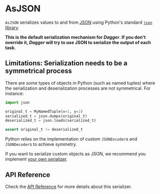 # AsJSON

`AsJSON` serializes values to and from [JSON](https://www.json.org/json-en.html) using Python's standard [`json` library](https://docs.python.org/3/library/json.html).

__This is the default serialization mechanism for _Dagger_. If you don't override it, _Dagger_ will try to use JSON to serialize the output of each task.__


## Limitations: Serialization needs to be a symmetrical process

There are some types of objects in Python (such as named tuples) where the serialization and deserialization processes are not symmetrical. For instance:

```python
import json

original_t = MyNamedTuple(x=1, y=2)
serialized_t = json.dumps(original_t)
deserialized_t = json.loads(serialized_t)

assert original_t != deserialized_t
```

Python relies on the implementation of custom `JSONEncoder`s and `JSONDecoder`s to achieve symmetry.

If you want to serialize custom objects as JSON, we recommend you implement [your own serializer](write-your-own.md).


## API Reference

Check the [API Reference](../../api/serializer.md#asjson) for more details about this serializer.
